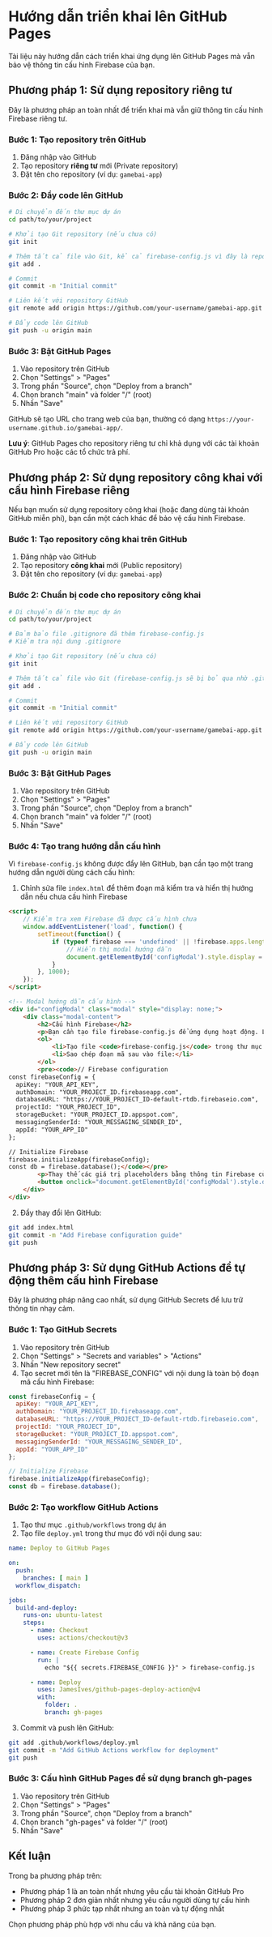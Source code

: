# Hướng dẫn triển khai lên GitHub Pages

Tài liệu này hướng dẫn cách triển khai ứng dụng lên GitHub Pages mà vẫn bảo vệ thông tin cấu hình Firebase của bạn.

## Phương pháp 1: Sử dụng repository riêng tư

Đây là phương pháp an toàn nhất để triển khai mà vẫn giữ thông tin cấu hình Firebase riêng tư.

### Bước 1: Tạo repository trên GitHub

1. Đăng nhập vào GitHub
2. Tạo repository **riêng tư** mới (Private repository)
3. Đặt tên cho repository (ví dụ: `gamebai-app`)

### Bước 2: Đẩy code lên GitHub

```bash
# Di chuyển đến thư mục dự án
cd path/to/your/project

# Khởi tạo Git repository (nếu chưa có)
git init

# Thêm tất cả file vào Git, kể cả firebase-config.js vì đây là repo riêng tư
git add .

# Commit
git commit -m "Initial commit"

# Liên kết với repository GitHub
git remote add origin https://github.com/your-username/gamebai-app.git

# Đẩy code lên GitHub
git push -u origin main
```

### Bước 3: Bật GitHub Pages

1. Vào repository trên GitHub
2. Chọn "Settings" > "Pages"
3. Trong phần "Source", chọn "Deploy from a branch"
4. Chọn branch "main" và folder "/" (root)
5. Nhấn "Save"

GitHub sẽ tạo URL cho trang web của bạn, thường có dạng `https://your-username.github.io/gamebai-app/`.

**Lưu ý**: GitHub Pages cho repository riêng tư chỉ khả dụng với các tài khoản GitHub Pro hoặc các tổ chức trả phí.

## Phương pháp 2: Sử dụng repository công khai với cấu hình Firebase riêng

Nếu bạn muốn sử dụng repository công khai (hoặc đang dùng tài khoản GitHub miễn phí), bạn cần một cách khác để bảo vệ cấu hình Firebase.

### Bước 1: Tạo repository công khai trên GitHub

1. Đăng nhập vào GitHub
2. Tạo repository **công khai** mới (Public repository)
3. Đặt tên cho repository (ví dụ: `gamebai-app`)

### Bước 2: Chuẩn bị code cho repository công khai

```bash
# Di chuyển đến thư mục dự án
cd path/to/your/project

# Đảm bảo file .gitignore đã thêm firebase-config.js
# Kiểm tra nội dung .gitignore

# Khởi tạo Git repository (nếu chưa có)
git init

# Thêm tất cả file vào Git (firebase-config.js sẽ bị bỏ qua nhờ .gitignore)
git add .

# Commit
git commit -m "Initial commit"

# Liên kết với repository GitHub
git remote add origin https://github.com/your-username/gamebai-app.git

# Đẩy code lên GitHub
git push -u origin main
```

### Bước 3: Bật GitHub Pages

1. Vào repository trên GitHub
2. Chọn "Settings" > "Pages"
3. Trong phần "Source", chọn "Deploy from a branch"
4. Chọn branch "main" và folder "/" (root)
5. Nhấn "Save"

### Bước 4: Tạo trang hướng dẫn cấu hình

Vì `firebase-config.js` không được đẩy lên GitHub, bạn cần tạo một trang hướng dẫn người dùng cách cấu hình:

1. Chỉnh sửa file `index.html` để thêm đoạn mã kiểm tra và hiển thị hướng dẫn nếu chưa cấu hình Firebase

```html
<script>
    // Kiểm tra xem Firebase đã được cấu hình chưa
    window.addEventListener('load', function() {
        setTimeout(function() {
            if (typeof firebase === 'undefined' || !firebase.apps.length) {
                // Hiển thị modal hướng dẫn
                document.getElementById('configModal').style.display = 'block';
            }
        }, 1000);
    });
</script>

<!-- Modal hướng dẫn cấu hình -->
<div id="configModal" class="modal" style="display: none;">
    <div class="modal-content">
        <h2>Cấu hình Firebase</h2>
        <p>Bạn cần tạo file firebase-config.js để ứng dụng hoạt động. Làm theo các bước sau:</p>
        <ol>
            <li>Tạo file <code>firebase-config.js</code> trong thư mục của trang web</li>
            <li>Sao chép đoạn mã sau vào file:</li>
        </ol>
        <pre><code>// Firebase configuration
const firebaseConfig = {
  apiKey: "YOUR_API_KEY",
  authDomain: "YOUR_PROJECT_ID.firebaseapp.com",
  databaseURL: "https://YOUR_PROJECT_ID-default-rtdb.firebaseio.com",
  projectId: "YOUR_PROJECT_ID",
  storageBucket: "YOUR_PROJECT_ID.appspot.com",
  messagingSenderId: "YOUR_MESSAGING_SENDER_ID",
  appId: "YOUR_APP_ID"
};

// Initialize Firebase
firebase.initializeApp(firebaseConfig);
const db = firebase.database();</code></pre>
        <p>Thay thế các giá trị placeholders bằng thông tin Firebase của bạn</p>
        <button onclick="document.getElementById('configModal').style.display='none';">Đã hiểu</button>
    </div>
</div>
```

2. Đẩy thay đổi lên GitHub:

```bash
git add index.html
git commit -m "Add Firebase configuration guide"
git push
```

## Phương pháp 3: Sử dụng GitHub Actions để tự động thêm cấu hình Firebase

Đây là phương pháp nâng cao nhất, sử dụng GitHub Secrets để lưu trữ thông tin nhạy cảm.

### Bước 1: Tạo GitHub Secrets

1. Vào repository trên GitHub
2. Chọn "Settings" > "Secrets and variables" > "Actions"
3. Nhấn "New repository secret"
4. Tạo secret mới tên là "FIREBASE_CONFIG" với nội dung là toàn bộ đoạn mã cấu hình Firebase:

```javascript
const firebaseConfig = {
  apiKey: "YOUR_API_KEY",
  authDomain: "YOUR_PROJECT_ID.firebaseapp.com",
  databaseURL: "https://YOUR_PROJECT_ID-default-rtdb.firebaseio.com",
  projectId: "YOUR_PROJECT_ID",
  storageBucket: "YOUR_PROJECT_ID.appspot.com",
  messagingSenderId: "YOUR_MESSAGING_SENDER_ID",
  appId: "YOUR_APP_ID"
};

// Initialize Firebase
firebase.initializeApp(firebaseConfig);
const db = firebase.database();
```

### Bước 2: Tạo workflow GitHub Actions

1. Tạo thư mục `.github/workflows` trong dự án
2. Tạo file `deploy.yml` trong thư mục đó với nội dung sau:

```yaml
name: Deploy to GitHub Pages

on:
  push:
    branches: [ main ]
  workflow_dispatch:

jobs:
  build-and-deploy:
    runs-on: ubuntu-latest
    steps:
      - name: Checkout
        uses: actions/checkout@v3

      - name: Create Firebase Config
        run: |
          echo "${{ secrets.FIREBASE_CONFIG }}" > firebase-config.js

      - name: Deploy
        uses: JamesIves/github-pages-deploy-action@v4
        with:
          folder: .
          branch: gh-pages
```

3. Commit và push lên GitHub:

```bash
git add .github/workflows/deploy.yml
git commit -m "Add GitHub Actions workflow for deployment"
git push
```

### Bước 3: Cấu hình GitHub Pages để sử dụng branch gh-pages

1. Vào repository trên GitHub
2. Chọn "Settings" > "Pages"
3. Trong phần "Source", chọn "Deploy from a branch"
4. Chọn branch "gh-pages" và folder "/" (root)
5. Nhấn "Save"

## Kết luận

Trong ba phương pháp trên:
- Phương pháp 1 là an toàn nhất nhưng yêu cầu tài khoản GitHub Pro
- Phương pháp 2 đơn giản nhất nhưng yêu cầu người dùng tự cấu hình
- Phương pháp 3 phức tạp nhất nhưng an toàn và tự động nhất

Chọn phương pháp phù hợp với nhu cầu và khả năng của bạn. 